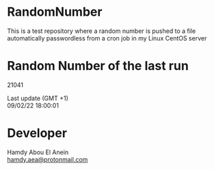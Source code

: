# RandomNumber    
This is a test repository where a random number is pushed to a file automatically passwordless from a cron job in my Linux CentOS server    
# Random Number of the last run   
21041
      
Last update (GMT +1)    
09/02/22 18:00:01
# Developer    
Hamdy Abou El Anein   
hamdy.aea@protonmail.com
